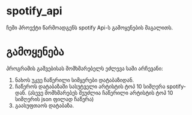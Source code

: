 # spotify_api
ჩემი პროექტი წარმოადგენს spotify Api-ს გამოყენების მაგალითს.

# გამოყენება
პროგრამის გაშვებისას მომხმარებელს ეძლევა სამი არჩევანი:
1. ნახოს უკვე ჩაწერილი სიმყერები დატაბაზიდან.
2. ჩაწეროს დატაბაზაში სასუტველი არტისტის ტოპ 10 სიმღერა spotify-დან. (ასევე მომხმარებეს შეუძლია ჩაწერილი არტისტის ტოპ 10 სიმღერის json ფილად ჩაწერა)  
3. გაასუფთაოს დატაბაზა.

